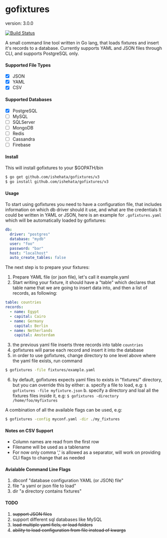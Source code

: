 # gofixtures

version: 3.0.0

[![Build Status](https://travis-ci.org/schehata/gofixtures.svg)](https://travis-ci.org/schehata/gofixtures)

A small command line tool written in Go lang, that loads fixtures
and insert it's records to a database. Currently supports YAML and JSON files
through CLI, and supports PostgreSQL only.

#### Supported File Types

- [X] JSON
- [X] YAML
- [X] CSV

#### Supported Databases

- [X] PostgreSQL
- [ ] MySQL
- [ ] SQLServer 
- [ ] MongoDB
- [ ] Redis
- [ ] Cassandra
- [ ] Firebase

#### Install

This will install gofixtures to your $GOPATH/bin

```bash
$ go get github.com/ishehata/gofixtures/v3
$ go install github.com/ishehata/gofixtures/v3
```

#### Usage

To start using gofixtures you need to have a configuration file, that includes information
on which db driver should it use, and what are the credentials
It could be written
in YAML or JSON, here is an example for `.gofixtures.yaml` which will be automatically loaded
by gofixtures:

```yaml
db:
  driver: "postgres"
  database: "mydb"
  user: "foo"
  password: "bar"
  host: "localhost"
  auto_create_tables: false
```

The next step is to prepare your fixtures:

1. Prepare YAML file (or json file), let's call it example.yaml
2. Start writing your fixture, it should have a "table" which declares that table name
that we are going to insert data into, and then a list of records, as following:

```yaml
table: countries
records:
  - name: Egypt
  - capital: Cairo
  - name: Germany
    capital: Berlin
  - name: Netherlands
    capital: Amsterdam
```

3. the previous yaml file inserts three records into table `countries`
4. gofixtures will parse each record and insert it into the database
5. in order to use gofixtures, change directory to one level above where the yaml file exists, run command

```bash
$ gofixtures -file fixtures/example.yaml
```


6. by default, gofixtures expects yaml files to exists in "fixtures/" directory, but you can override this by either:
	a. specify a file to load, e.g: `$ gofixtures -file myfixture.json`
	b. specify a directory and loal all the fixtures files inside it, e.g: `$ gofixtures -directory /home/foo/myfixtures`

A combination of all the available flags can be used, e.g:

```bash
$ gofixtures -config myconf.yaml -dir ./my_fixtures 
```


#### Notes on CSV Support

- Column names are read from the first row
- Filename will be used as a tablename
- For now only comma ',' is allowed as a separator, will work on providing CLI flags to change that as needed

#### Avialable Command Line Flags

1. dbconf "database configuration YAML (or JSON) file"
3. file "a yaml or json file to load"
4. dir "a directory contains fixtures"



#### TODO

1. ~~support JSON files~~
2. support different sql databases like MySQL
3. ~~load multiple yaml fiels, or load folders~~
4. ~~ability to load configuration from file instead of kwargs~~
